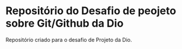 # Repositório do Desafio de peojeto sobre Git/Github  da Dio
Repositório criado para o desafio de Projeto da Dio.




